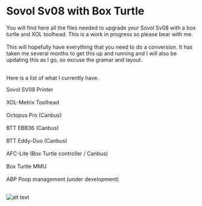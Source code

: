 # Sovol Sv08 with Box Turtle
You will find here all the files needed to upgrade your Sovol Sv08 with a box turtle and XOL toolhead. This is a work in progress so please bear with me. <br />
<br />
This will hopefully have everything that you need to do a conversion. It has taken me several months to get this up and running and I will also be updating this as I go, so excuse the gramar and layout.  <br />
 <br />

 Here is a list of what I currently have.

 Sovol SV08 Printer <br />
 <br />
 XOL-Metrix Toolhead <br />
 <br />
 Octopus Pro (Canbus) <br />
 <br />
 BTT EBB36 (Canbus) <br />
 <br />
 BTT Eddy-Duo (Canbus) <br />
 <br />
 AFC-Lite (Box Turtle controller / Canbus) <br />
 <br />
 Box Turtle MMU <br />
 <br />
 ABP Poop management (under development) <br />
 <br />

![alt text](https://github.com/user-attachments/assets/8220ba1c-e814-43f2-90c3-26f901b3d7cc)


